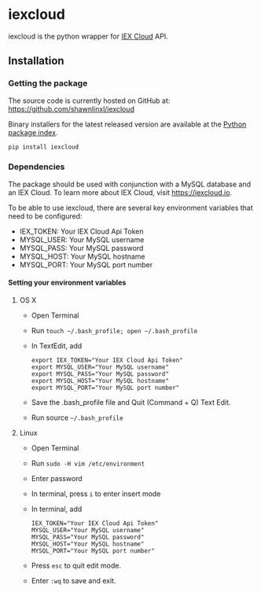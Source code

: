 # iexcloud

iexcloud is the python wrapper for [IEX Cloud](https://iexcloud.io) API.

## Installation 

### Getting the package

The source code is currently hosted on GitHub at: 
https://github.com/shawnlinxl/iexcloud

Binary installers for the latest released version are available at the [Python
package index](https://pypi.org/project/iexcloud).

```sh
pip install iexcloud
```

### Dependencies

The package should be used with conjunction with a MySQL database and an IEX
Cloud. To learn more about IEX Cloud, visit https://iexcloud.io.

To be able to use iexcloud, there are several key environment variables that
need to be configured:

* IEX_TOKEN: Your IEX Cloud Api Token
* MYSQL_USER: Your MySQL username
* MYSQL_PASS: Your MySQL password
* MYSQL_HOST: Your MySQL hostname
* MYSQL_PORT: Your MySQL port number

#### Setting your environment variables

1. OS X

   * Open Terminal
   * Run `touch ~/.bash_profile; open ~/.bash_profile`
   * In TextEdit, add

     ```
     export IEX_TOKEN="Your IEX Cloud Api Token"
     export MYSQL_USER="Your MySQL username"
     export MYSQL_PASS="Your MySQL password"
     export MYSQL_HOST="Your MySQL hostname"
     export MYSQL_PORT="Your MySQL port number"
     ```
     
   * Save the .bash_profile file and Quit (Command + Q) Text Edit.
   * Run source `~/.bash_profile`

2. Linux

   * Open Terminal
   * Run `sudo -H vim /etc/environment`
   * Enter password
   * In terminal, press `i` to enter insert mode
   * In terminal, add
   
     ```
     IEX_TOKEN="Your IEX Cloud Api Token"
     MYSQL_USER="Your MySQL username"
     MYSQL_PASS="Your MySQL password"
     MYSQL_HOST="Your MySQL hostname"
     MYSQL_PORT="Your MySQL port number"
     ```  
   * Press `esc` to quit edit mode.
   * Enter `:wq` to save and exit.